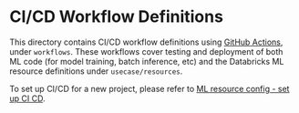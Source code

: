 # CI/CD Workflow Definitions
This directory contains CI/CD workflow definitions using [GitHub Actions](https://docs.github.com/en/actions),
under ``workflows``. These workflows cover testing and deployment of both ML code (for model training, batch inference, etc) and the 
Databricks ML resource definitions under ``usecase/resources``. 

To set up CI/CD for a new project,
please refer to [ML resource config - set up CI CD](../../usecase/resources/README.md#set-up-ci-and-cd).
